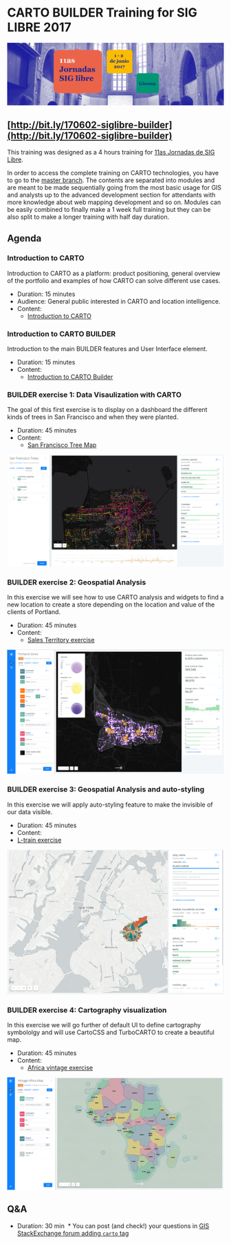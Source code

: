 CARTO BUILDER Training for SIG LIBRE 2017
============================================


![](img/banner_jornadas.png)

## [http://bit.ly/170602-siglibre-builder](http://bit.ly/170602-siglibre-builder)


This training was designed as a 4 hours training for [11as Jornadas de SIG Libre](http://www.sigte.udg.edu/jornadassiglibre/).

In order to access the complete training on CARTO technologies, you have to go to the [master branch](https://github.com/CartoDB/carto-workshop). The contents are separated into modules and are meant to be made sequentially going from the most basic usage for GIS and analysts up to the advanced development section for attendants with more knowledge about web mapping development and so on. Modules can be easily combined to finally make a 1 week full training but they can be also split to make a longer training with half day duration.

## Agenda

### Introduction to CARTO

Introduction to CARTO as a platform: product positioning, general overview of the portfolio and examples of how CARTO can solve different use cases.

* Duration: 15 minutes
* Audience: General public interested in CARTO and location intelligence.
* Content:
  * [Introduction to CARTO](https://docs.google.com/presentation/d/17GWeAWsNtzBHnw4eh7x9p7I_73S55BaUShskVZ5ykyc/edit?usp=sharing)


### Introduction to CARTO BUILDER

Introduction to the main BUILDER features and User Interface element.

* Duration: 15 minutes
* Content:
  * [Introduction to CARTO Builder](https://docs.google.com/presentation/d/1K5SUcOGcwSWaE_Ap_uLMRUjwZ58oYTL8aZNEFVnwZoM/edit?usp=sharing)

### BUILDER exercise 1: Data Visaulization with CARTO

The goal of this first exercise is to display on a dashboard the different kinds of trees in San Francisco and when they were planted.

* Duration: 45 minutes
* Content:
  * [San Francisco Tree Map](https://github.com/CartoDB/carto-workshop/blob/master/01-builder-visualization/exercises/sf-trees.md)

![SF Trees](img/sf-trees.png)

### BUILDER exercise 2: Geospatial Analysis

In this exercise we will see how to use CARTO analysis and widgets to find a new location to create a store depending on the location and value of the clients of Portland.

* Duration: 45 minutes
* Content:
  * [Sales Territory exercise](https://github.com/CartoDB/carto-workshop/blob/master/02-builder-analysis/exercises/portland.md)

![sales](img/sales.png)

### BUILDER exercise 3: Geospatial Analysis and auto-styling

In this exercise we will apply auto-styling feature to make the invisible of our data visible.

* Duration: 45 minutes
* Content:
 * [L-train exercise](https://github.com/CartoDB/carto-workshop/blob/master/02-builder-analysis/exercises/l_line.md)

![l-train](img/l-train.png)

### BUILDER exercise 4: Cartography visualization

In this exercise we will go further of default UI to define cartography symbololgy and will use CartoCSS and TurboCARTO to create a beautiful map.

* Duration: 45 minutes
* Content:
  * [Africa vintage exercise](https://github.com/CartoDB/carto-workshop/blob/master/03-cartography/exercises/africa.md)

![Africa](img/africa.png)

## Q&A
  * Duration: 30 min
  * You can post (and check!) your questions in [GIS StackExchange forum adding `carto` tag](https://gis.stackexchange.com/questions/tagged/carto)
